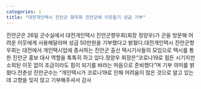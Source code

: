 ```yaml
---
categories: i
title: "대전개인택시 진안군 향우회 진안군에 이웃돕기 성금 기부"
---
```

진안군은 26일 군수실에서 대전개인택시 진안군향우회(회장 정양우)가 군을 방문해 어려운 이웃에게 사용해달라며 성금 50만원을 기부했다고 밝혔다.대전개인택시 진안군향우회는 대전에서 개인택시업에 종사하는 진안군 출신 택시기사들의 모임으로 택시를 통한 진안군 홍보 대사 역할을 톡톡히 하고 있다.정양우 회장은“코로나19로 힘든 시기지만 소외된 이웃 없이 조금이라도 힘이 되기를 바라는 마음으로 준비했다”며 기부 의미를 밝혔다.전춘성 진안군수는 “개인택시가 코로나19로 인해 어려움이 많은 것으로 알고 있는데 고향을 잊지 않고 기부해주셔서 감사